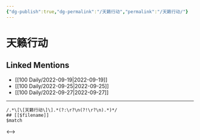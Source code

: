 ```yaml
---
{"dg-publish":true,"dg-permalink":"/天籁行动","permalink":"/天籁行动/"}
---
```


# 天籁行动

## Linked Mentions
- [[100 Daily/2022-09-19\|2022-09-19]]
- [[100 Daily/2022-09-25\|2022-09-25]]
- [[100 Daily/2022-09-27\|2022-09-27]]


---

```expander
/.*\[\[天籁行动\]\].*(?:\r?\n(?!\r?\n).*)*/
## [[$filename]]
$match
```

<-->
